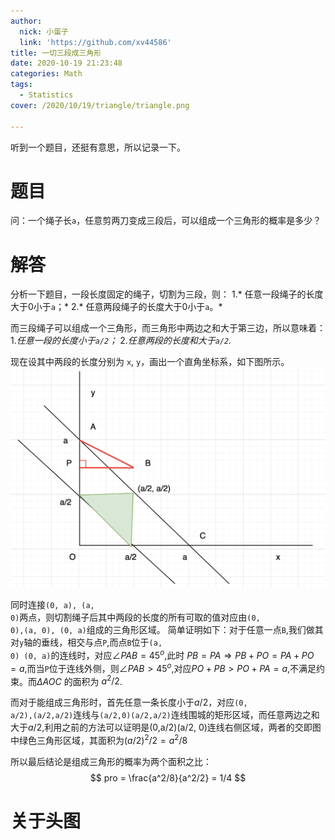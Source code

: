 ```yaml
---
author:
  nick: 小蛋子
  link: 'https://github.com/xv44586'
title: 一切三段成三角形
date: 2020-10-19 21:23:48
categories: Math
tags:
  - Statistics
cover: /2020/10/19/triangle/triangle.png

---
```

<!-- toc -->

听到一个题目，还挺有意思，所以记录一下。
# 题目
问：一个绳子长<code>a</code>，任意剪两刀变成三段后，可以组成一个三角形的概率是多少？

# 解答
分析一下题目，一段长度固定的绳子，切割为三段，则：
1.* 任意一段绳子的长度大于0小于<code>a</code>；*
2.* 任意两段绳子的长度大于0小于<code>a</code>。*

而三段绳子可以组成一个三角形，而三角形中两边之和大于第三边，所以意味着：
1.*任意一段的长度小于<code>a/2</code>；*
2.*任意两段的长度和大于<code>a/2</code>.*

现在设其中两段的长度分别为 <code>x</code>, <code>y</code>，画出一个直角坐标系，如下图所示。
![](/2020/10/19/triangle/triangle.png)

同时连接<code>(0, a), (a, 0)</code>两点，则切割绳子后其中两段的长度的所有可取的值对应由<code>(0, 0),(a, 0), (0, a)</code>组成的三角形区域。
简单证明如下：对于任意一点<code>B</code>,我们做其对<code>y</code>轴的垂线，相交与点<code>P</code>,而点<code>B</code>位于<code>(a, 0) (0, a)</code>的连线时，对应$\angle PAB  = 45^o$,此时
$PB=PA \Rightarrow  PB + PO = PA + PO = a$,而当<code>P</code>位于连线外侧，则$\angle PAB  > 45^o$,对应$PO + PB > PO + PA = a$,不满足约束。而$\Delta A O C$ 的面积为 $a^2 / 2$.

而对于能组成三角形时，首先任意一条长度小于$a/2$，对应<code>(0, a/2),(a/2,a/2)</code>连线与<code>(a/2,0)(a/2,a/2)</code>连线围城的矩形区域，而任意两边之和大于$a/2$,利用之前的方法可以证明是(0,a/2)(a/2, 0)连线右侧区域，两者的交即图中绿色三角形区域，其面积为$(a/2)^2/2 = a^2 / 8$

所以最后结论是组成三角形的概率为两个面积之比：
$$
pro = \frac{a^2/8}{a^2/2} = 1/4
$$


# 关于头图
